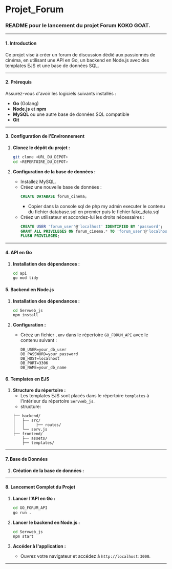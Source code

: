 # Projet_Forum
### README pour le lancement du projet Forum KOKO GOAT.

---

#### 1. **Introduction**

Ce projet vise à créer un forum de discussion dédié aux passionnés de cinéma, en utilisant une API en Go, un backend en Node.js avec des templates EJS et une base de données SQL.

---

#### 2. **Prérequis**

Assurez-vous d'avoir les logiciels suivants installés :

- **Go** (Golang)
- **Node.js** et **npm**
- **MySQL** ou une autre base de données SQL compatible
- **Git**

---

#### 3. **Configuration de l'Environnement**

1. **Clonez le dépôt du projet :**
   ```bash
   git clone <URL_DU_DEPOT>
   cd <REPERTOIRE_DU_DEPOT>
   ```

2. **Configuration de la base de données :**
   - Installez MySQL.
   - Créez une nouvelle base de données :
     ```sql
     CREATE DATABASE forum_cinema;
     ```
     - Copier dans la console sql de php my admin executer le contenu du fichier database.sql en premier puis le fichier fake_data.sql
   - Créez un utilisateur et accordez-lui les droits nécessaires :
     ```sql
     CREATE USER 'forum_user'@'localhost' IDENTIFIED BY 'password';
     GRANT ALL PRIVILEGES ON forum_cinema.* TO 'forum_user'@'localhost';
     FLUSH PRIVILEGES;
     ```

---

#### 4. **API en Go**

1. **Installation des dépendances :**
   ```bash
   cd api
   go mod tidy
   ```


#### 5. **Backend en Node.js**

1. **Installation des dépendances :**
   ```bash
   cd Servweb_js
   npm install
   ```

2. **Configuration :**
   - Créez un fichier `.env` dans le répertoire `GO_FORUM_API` avec le contenu suivant :
     ```env
     DB_USER=your_db_user
     DB_PASSWORD=your_password
     DB_HOST=localhost
     DB_PORT=3306
     DB_NAME=your_db_name
     ```



#### 6. **Templates en EJS**

1. **Structure du répertoire :**
   - Les templates EJS sont placés dans le répertoire `templates` à l'intérieur du répertoire `Servweb_js`.
   -  structure:
     ```Servweb_js/
     ├── backend/
     │   ├── src/
     │   │     ├── routes/
     │   └── serv.js 
     ├── frontend/
         ├── assets/
         ├── templates/
     ```
---

#### 7. **Base de Données**

1. **Création de la base de  données  :**

---

#### 8. **Lancement Complet du Projet**

1. **Lancer l'API en Go :**
   ```bash
   cd GO_FORUM_API
   go run .
   ```

2. **Lancer le backend en Node.js :**
   ```bash
   cd Servweb_js
   npm start
   ```

3. **Accéder à l'application :**
   - Ouvrez votre navigateur et accédez à `http://localhost:3000`.

---
